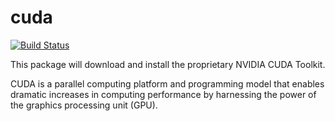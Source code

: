 # cuda

[![Build Status](https://travis-ci.org/UnitedRPMs/cuda.svg?branch=master)](https://travis-ci.org/UnitedRPMs/cuda)

This package will download and install the proprietary NVIDIA CUDA Toolkit.

CUDA is a parallel computing platform and programming model that enables dramatic increases in computing performance by harnessing the power of the graphics processing unit (GPU).
